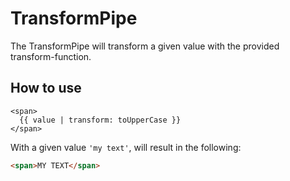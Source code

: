 # TransformPipe

The TransformPipe will transform a given value with the provided transform-function.

## How to use

```angular2html
<span>
  {{ value | transform: toUpperCase }}
</span>
```

With a given value `'my text'`, will result in the following:
```html
<span>MY TEXT</span>
```
